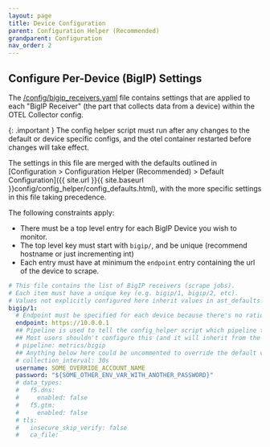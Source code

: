 ```yaml
---
layout: page
title: Device Configuration
parent: Configuration Helper (Recommended)
grandparent: Configuration
nav_order: 2
---
```


## Configure Per-Device (BigIP) Settings

The [/config/bigip_receivers.yaml](https://github.com/f5devcentral/application-study-tool/blob/main/config/bigip_receivers.yaml)
file contains settings that are applied to each "BigIP Receiver" (the part that collects data from a
device) within the OTEL Collector config.

{: .important }
The config helper script must run after any changes to the default or device specific configs,
and the otel container restarted before changes will take effect.

The settings in this file are merged with the defaults outlined
in [Configuration >	Configuration Helper (Recommended) > Default Configuration]({{ site.url }}{{ site.baseurl }}config/config_helper/config_defaults.html), with the more specific settings in this file taking precedence.

The following constraints apply:
* There must be a top level entry for each BigIP Device you wish to monitor.
* The top level key must start with `bigip/`, and be unique (recommend hostname or just incrementing int)
* Each entry must have at minimum the `endpoint` entry containing the url of the device to scrape.

```yaml
# This file contains the list of BigIP receivers (scrape jobs).
# Each item must have a unique key (e.g. bigip/1, bigip/2, etc).
# Values not explicitly configured here inherit values in ast_defaults.yaml.
bigip/1:
  # Endpoint must be specified for each device because there's no rational default.
  endpoint: https://10.0.0.1
  ## Pipeline is used to tell the config_helper script which pipeline to attach it to.
  ## Most users shouldn't configure this (and it will inherit from the value in ast_defaults.yaml)
  # pipeline: metrics/bigip
  ## Anything below here could be uncommented to override the default value
  # collection_interval: 30s
  username: SOME_OVERRIDE_ACCOUNT_NAME
  password: "${SOME_OTHER_ENV_VAR_WITH_ANOTHER_PASSWORD}"
  # data_types:
  #   f5.dns:
  #     enabled: false
  #   f5.gtm:
  #     enabled: false
  # tls:
  #   insecure_skip_verify: false
  #   ca_file: 
```
